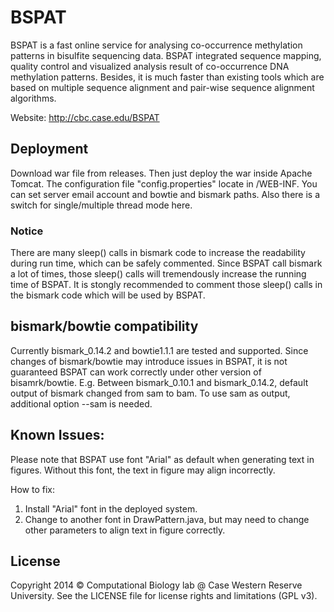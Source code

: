 BSPAT
=====

BSPAT is a fast online service for analysing co-occurrence methylation patterns in bisulfite sequencing data. BSPAT integrated sequence mapping, quality control and visualized analysis result of co-occurrence DNA methylation patterns. Besides, it is much faster than existing tools which are based on multiple sequence alignment and pair-wise sequence alignment algorithms.

Website: http://cbc.case.edu/BSPAT

## Deployment

Download war file from releases. Then just deploy the war inside Apache Tomcat. 
The configuration file "config.properties" locate in /WEB-INF. You can set server email account and bowtie and bismark paths. Also there is a switch for single/multiple thread mode here.

### Notice
There are many sleep() calls in bismark code to increase the readability during run time, which can be safely commented. Since BSPAT call bismark a lot of times, those sleep() calls will tremendously increase the running time of BSPAT. It is stongly recommended to comment those sleep() calls in the bismark code which will be used by BSPAT.

## bismark/bowtie compatibility
Currently bismark_0.14.2 and bowtie1.1.1 are tested and supported. Since changes of bismark/bowtie may introduce issues in BSPAT, it is not guaranteed BSPAT can work correctly under other version of bisamrk/bowtie.
E.g. Between bismark_0.10.1 and bismark_0.14.2, default output of bismark changed from sam to bam. To use sam as output, additional option --sam is needed. 
            
## Known Issues:            

Please note that BSPAT use font "Arial" as default when generating text in figures. Without this font, the text in figure may align incorrectly.

How to fix:

1. Install "Arial" font in the deployed system.
2. Change to another font in DrawPattern.java, but may need to change other parameters to align text in figure correctly.

## License

Copyright 2014 © Computational Biology lab @ Case Western Reserve University.
See the LICENSE file for license rights and limitations (GPL v3).
